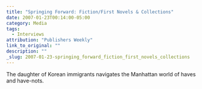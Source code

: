 ```yaml
---
title: "Springing Forward: Fiction/First Novels & Collections"
date: 2007-01-23T00:14:00-05:00
category: Media
tags:
  - Interviews
attribution: "Publishers Weekly"
link_to_original: ""
description: ""
_slug: 2007-01-23-springing_forward_fiction_first_novels_collections
---
```


The daughter of Korean immigrants navigates the Manhattan world of haves and have-nots.
